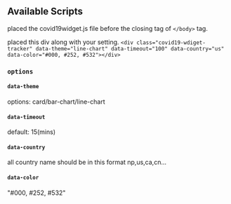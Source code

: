 

## Available Scripts
placed the covid19widget.js file before the closing tag of `</body>` tag.

placed this div along with your setting.
`<div class="covid19-wdiget-tracker" data-theme="line-chart" data-timeout="100" data-country="us" data-color="#000, #252, #532"></div>`

### `options`

#### `data-theme`

options: card/bar-chart/line-chart

#### `data-timeout`

default: 15(mins)

#### `data-country`

all country name should be in this format
np,us,ca,cn...

#### `data-color`

"#000, #252, #532"



